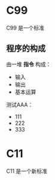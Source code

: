 # C99 #

C99 是一个标准

程序的构成
----------

由一堆 **指令** 构成：

  - 输入
  - 输出
  - 基本运算

测试AAA：
  - 111
  - 222
  - 333


# C11 #

C11 是一个新标准

